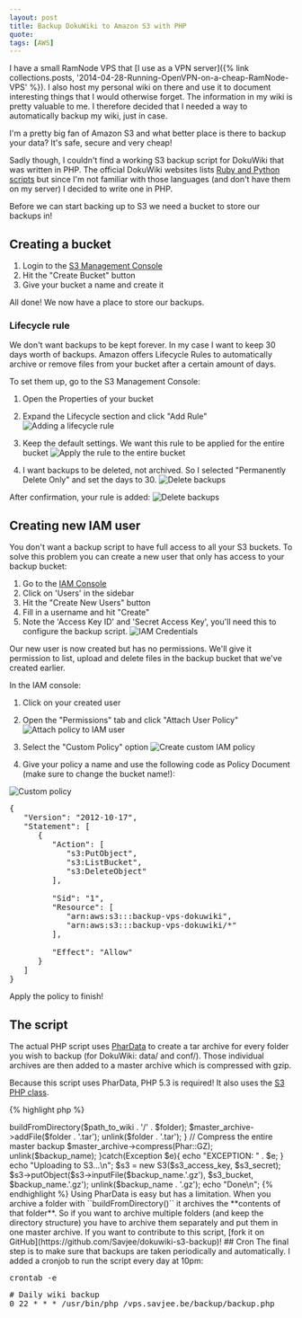 ```yaml
---
layout: post
title: Backup DokuWiki to Amazon S3 with PHP
quote: 
tags: [AWS]
---
```


I have a small RamNode VPS that [I use as a VPN server]({% link collections.posts, '2014-04-28-Running-OpenVPN-on-a-cheap-RamNode-VPS' %}). I also host my personal wiki on there and use it to document interesting things that I would otherwise forget. The information in my wiki is pretty valuable to me. I therefore decided that I needed a way to automatically backup my wiki, just in case. 

I'm a pretty big fan of Amazon S3 and what better place is there to backup your data? It's safe, secure and very cheap!

Sadly though, I couldn't find a working S3 backup script for DokuWiki that was written in PHP. The official DokuWiki websites lists [Ruby and Python scripts](https://www.dokuwiki.org/tips:backuptos3) but since I'm not familiar with those languages (and don't have them on my server) I decided to write one in PHP.

<!--more-->

Before we can start backing up to S3 we need a bucket to store our backups in!

## Creating a bucket
1. Login to the [S3 Management Console](https://console.aws.amazon.com/s3/)
2. Hit the "Create Bucket" button
3. Give your bucket a name and create it

All done! We now have a place to store our backups.

### Lifecycle rule
We don't want backups to be kept forever. In my case I want to keep 30 days worth of backups. Amazon offers Lifecycle Rules to automatically archive or remove files from your bucket after a certain amount of days.

To set them up, go to the S3 Management Console:

1. Open the Properties of your bucket
2. Expand the Lifecycle section and click "Add Rule"
![Adding a lifecycle rule](/uploads/dokuwiki-backup-s3/lifecycle-addrule.png)

3. Keep the default settings. We want this rule to be applied for the entire bucket
![Apply the rule to the entire bucket](/uploads/dokuwiki-backup-s3/lifecycle-applyrule.png)

4. I want backups to be deleted, not archived. So I selected "Permanently Delete Only" and set the days to 30.
![Delete backups](/uploads/dokuwiki-backup-s3/lifecycle-action.png)


After confirmation, your rule is added:
![Delete backups](/uploads/dokuwiki-backup-s3/lifecycle-rule.png)

## Creating new IAM user
You don't want a backup script to have full access to all your S3 buckets. To solve this problem you can create a new user that only has access to your backup bucket:

1. Go to the [IAM Console](https://console.aws.amazon.com/iam/)
2. Click on 'Users' in the sidebar
3. Hit the "Create New Users" button
4. Fill in a username and hit "Create"
5. Note the 'Access Key ID' and 'Secret Access Key', you'll need this to configure the backup script.
![IAM Credentials](/uploads/dokuwiki-backup-s3/iam-credentials.png)

Our new user is now created but has no permissions. We'll give it permission to list, upload and delete files in the backup bucket that we've created earlier.

In the IAM console:

1. Click on your created user
2. Open the "Permissions" tab and click "Attach User Policy"
![Attach policy to IAM user](/uploads/dokuwiki-backup-s3/iam-permissions.png)

3. Select the "Custom Policy" option
![Create custom IAM policy](/uploads/dokuwiki-backup-s3/iam-custompolicy.png)

4. Give your policy a name and use the following code as Policy Document (make sure to change the bucket name!):

![Custom policy](/uploads/dokuwiki-backup-s3/iam-custompolicy-filled.png)

<pre>
{
   "Version": "2012-10-17",
   "Statement": [
      {
         "Action": [
            "s3:PutObject",
            "s3:ListBucket",
            "s3:DeleteObject"
         ],
         
         "Sid": "1",
         "Resource": [
            "arn:aws:s3:::backup-vps-dokuwiki",
            "arn:aws:s3:::backup-vps-dokuwiki/*"
         ],
         
         "Effect": "Allow"
      }
   ]
}
</pre>

Apply the policy to finish!

## The script
The actual PHP script uses [PharData](http://www.php.net//manual/en/class.phardata.php) to create a tar archive for every folder you wish to backup (for DokuWiki: data/ and conf/). Those individual archives are then added to a master archive which is compressed with gzip.

Because this script uses PharData, PHP 5.3 is required! It also uses the [S3 PHP class](https://github.com/tpyo/amazon-s3-php-class).

{% highlight php %}
<?php

date_default_timezone_set('Europe/Brussels');

// Configure paths (No trailing slashes)
$tmp_backup_directory = '/vps.savjee.be/backup';
$path_to_wiki = '/vps.savjee.be/wiki';
$folders_to_backup = array('data', 'conf');

// Name of the backup file
$backup_name = 'backup-'. date('Y-m-d') .'.tar';

// Amazon S3 configuration
$s3_bucket = 'BUCKET NAME';
$s3_access_key = 'YOUR ACCESS KEY';
$s3_secret = 'YOUR SECRET ACCESS KEY';

// ------------
require 'S3.php';

try{
	$master_archive = new PharData($backup_name);
	
	// Tar each directory
	foreach($folders_to_backup as $folder){
		echo "Compressing folder $folder/ \n";
		$archive = new PharData($folder . '.tar');
		$archive->buildFromDirectory($path_to_wiki . '/' . $folder);
		
		$master_archive->addFile($folder . '.tar');
		unlink($folder . '.tar');
	}
	
	// Compress the entire master backup
	$master_archive->compress(Phar::GZ);
	
	unlink($backup_name);
}catch(Exception $e){
	echo "EXCEPTION: " . $e;
}

echo "Uploading to S3...\n";

$s3 = new S3($s3_access_key, $s3_secret);
$s3->putObject($s3->inputFile($backup_name.'.gz'), $s3_bucket, $backup_name.'.gz');

unlink($backup_name . '.gz');

echo "Done\n";
{% endhighlight %}

Using PharData is easy but has a limitation. When you archive a folder with ``buildFromDirectory()`` it archives the **contents of that folder**. So if you want to archive multiple folders (and keep the directory structure) you have to archive them separately and put them in one master archive.

If you want to contribute to this script, [fork it on GitHub](https://github.com/Savjee/dokuwiki-s3-backup)!

## Cron
The final step is to make sure that backups are taken periodically and automatically. I added a cronjob to run the script every day at 10pm:

<pre>crontab -e</pre>

<pre># Daily wiki backup
0 22 * * * /usr/bin/php /vps.savjee.be/backup/backup.php</pre>